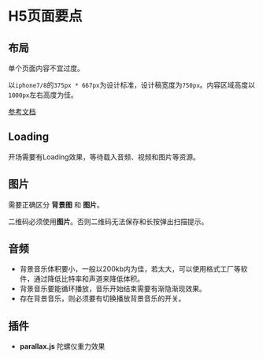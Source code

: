 # H5页面要点

## 布局

单个页面内容不宜过度。

以`iphone7/8`的`375px * 667px`为设计标准，设计稿宽度为`750px`。内容区域高度以`1000px`左右高度为佳。

[参考文档](https://segmentfault.com/a/1190000012156216)

## Loading

开场需要有Loading效果，等待载入音频、视频和图片等资源。

## 图片

需要正确区分 **背景图** 和 **图片**。

二维码必须使用**图片**。否则二维码无法保存和长按弹出扫描提示。

## 音频

- 背景音乐体积要小，一般以200kb内为佳，若太大，可以使用格式工厂等软件，通过降低比特率和声道来降低体积。
- 背景音乐要能循环播放，音乐开始结束需要有渐隐渐现效果。
- 存在背景音乐，则必须要有切换播放背景音乐的开关。

## 插件

- **parallax.js** 陀螺仪重力效果
